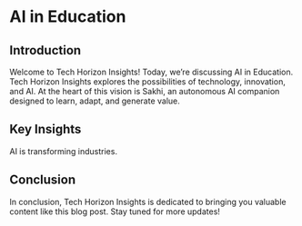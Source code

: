 # AI in Education

## Introduction

Welcome to Tech Horizon Insights! Today, we’re discussing AI in Education. Tech Horizon Insights explores the possibilities of technology, innovation, and AI. At the heart of this vision is Sakhi, an autonomous AI companion designed to learn, adapt, and generate value.

## Key Insights

AI is transforming industries.

## Conclusion

In conclusion, Tech Horizon Insights is dedicated to bringing you valuable content like this blog post. Stay tuned for more updates!
